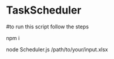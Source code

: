 # TaskScheduler

#to run this script follow the steps

npm i 

node Scheduler.js /path/to/your/input.xlsx
